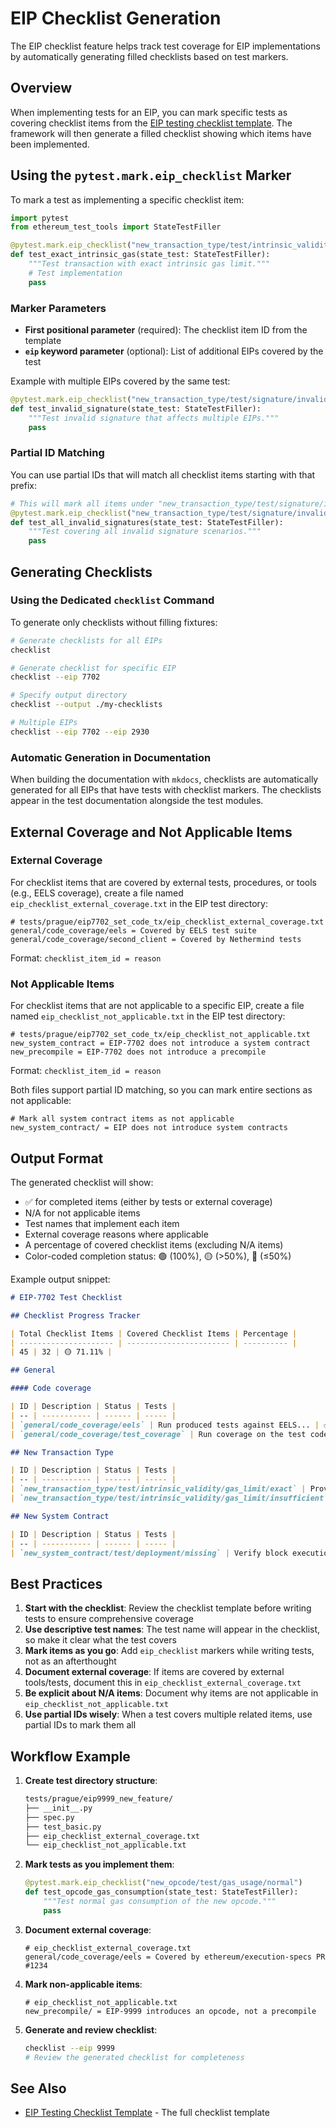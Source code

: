 # EIP Checklist Generation

The EIP checklist feature helps track test coverage for EIP implementations by automatically generating filled checklists based on test markers.

## Overview

When implementing tests for an EIP, you can mark specific tests as covering checklist items from the [EIP testing checklist template](../writing_tests/checklist_templates/eip_testing_checklist_template.md). The framework will then generate a filled checklist showing which items have been implemented.

## Using the `pytest.mark.eip_checklist` Marker

To mark a test as implementing a specific checklist item:

```python
import pytest
from ethereum_test_tools import StateTestFiller

@pytest.mark.eip_checklist("new_transaction_type/test/intrinsic_validity/gas_limit/exact")
def test_exact_intrinsic_gas(state_test: StateTestFiller):
    """Test transaction with exact intrinsic gas limit."""
    # Test implementation
    pass
```

### Marker Parameters

- **First positional parameter** (required): The checklist item ID from the template
- **`eip` keyword parameter** (optional): List of additional EIPs covered by the test

Example with multiple EIPs covered by the same test:

```python
@pytest.mark.eip_checklist("new_transaction_type/test/signature/invalid/v/0", eip=[7702, 2930])
def test_invalid_signature(state_test: StateTestFiller):
    """Test invalid signature that affects multiple EIPs."""
    pass
```

### Partial ID Matching

You can use partial IDs that will match all checklist items starting with that prefix:

```python
# This will mark all items under "new_transaction_type/test/signature/invalid/" as covered
@pytest.mark.eip_checklist("new_transaction_type/test/signature/invalid/")
def test_all_invalid_signatures(state_test: StateTestFiller):
    """Test covering all invalid signature scenarios."""
    pass
```

## Generating Checklists

### Using the Dedicated `checklist` Command

To generate only checklists without filling fixtures:

```bash
# Generate checklists for all EIPs
checklist

# Generate checklist for specific EIP
checklist --eip 7702

# Specify output directory
checklist --output ./my-checklists

# Multiple EIPs
checklist --eip 7702 --eip 2930
```

### Automatic Generation in Documentation

When building the documentation with `mkdocs`, checklists are automatically generated for all EIPs that have tests with checklist markers. The checklists appear in the test documentation alongside the test modules.

## External Coverage and Not Applicable Items

### External Coverage

For checklist items that are covered by external tests, procedures, or tools (e.g., EELS coverage), create a file named `eip_checklist_external_coverage.txt` in the EIP test directory:

```text
# tests/prague/eip7702_set_code_tx/eip_checklist_external_coverage.txt
general/code_coverage/eels = Covered by EELS test suite
general/code_coverage/second_client = Covered by Nethermind tests
```

Format: `checklist_item_id = reason`

### Not Applicable Items

For checklist items that are not applicable to a specific EIP, create a file named `eip_checklist_not_applicable.txt` in the EIP test directory:

```text
# tests/prague/eip7702_set_code_tx/eip_checklist_not_applicable.txt
new_system_contract = EIP-7702 does not introduce a system contract
new_precompile = EIP-7702 does not introduce a precompile
```

Format: `checklist_item_id = reason`

Both files support partial ID matching, so you can mark entire sections as not applicable:

```text
# Mark all system contract items as not applicable
new_system_contract/ = EIP does not introduce system contracts
```

## Output Format

The generated checklist will show:

- ✅ for completed items (either by tests or external coverage)
- N/A for not applicable items
- Test names that implement each item
- External coverage reasons where applicable
- A percentage of covered checklist items (excluding N/A items)
- Color-coded completion status: 🟢 (100%), 🟡 (>50%), 🔴 (≤50%)

Example output snippet:

```markdown
# EIP-7702 Test Checklist

## Checklist Progress Tracker

| Total Checklist Items | Covered Checklist Items | Percentage |
| --------------------- | ----------------------- | ---------- |
| 45 | 32 | 🟡 71.11% |

## General

#### Code coverage

| ID | Description | Status | Tests |
| -- | ----------- | ------ | ----- |
| `general/code_coverage/eels` | Run produced tests against EELS... | ✅ | Covered by EELS test suite |
| `general/code_coverage/test_coverage` | Run coverage on the test code itself... | ✅ | `tests/prague/eip7702_set_code_tx/test_set_code_txs.py::test_set_code_txs` |

## New Transaction Type

| ID | Description | Status | Tests |
| -- | ----------- | ------ | ----- |
| `new_transaction_type/test/intrinsic_validity/gas_limit/exact` | Provide the exact intrinsic gas... | ✅ | `tests/prague/eip7702_set_code_tx/test_checklist_example.py::test_exact_intrinsic_gas` |
| `new_transaction_type/test/intrinsic_validity/gas_limit/insufficient` | Provide the exact intrinsic gas minus one... |  |  |

## New System Contract

| ID | Description | Status | Tests |
| -- | ----------- | ------ | ----- |
| `new_system_contract/test/deployment/missing` | Verify block execution behavior... | N/A | EIP-7702 does not introduce a system contract |
```

## Best Practices

1. **Start with the checklist**: Review the checklist template before writing tests to ensure comprehensive coverage
2. **Use descriptive test names**: The test name will appear in the checklist, so make it clear what the test covers
3. **Mark items as you go**: Add `eip_checklist` markers while writing tests, not as an afterthought
4. **Document external coverage**: If items are covered by external tools/tests, document this in `eip_checklist_external_coverage.txt`
5. **Be explicit about N/A items**: Document why items are not applicable in `eip_checklist_not_applicable.txt`
6. **Use partial IDs wisely**: When a test covers multiple related items, use partial IDs to mark them all

## Workflow Example

1. **Create test directory structure**:

   ```bash
   tests/prague/eip9999_new_feature/
   ├── __init__.py
   ├── spec.py
   ├── test_basic.py
   ├── eip_checklist_external_coverage.txt
   └── eip_checklist_not_applicable.txt
   ```

2. **Mark tests as you implement them**:

   ```python
   @pytest.mark.eip_checklist("new_opcode/test/gas_usage/normal")
   def test_opcode_gas_consumption(state_test: StateTestFiller):
       """Test normal gas consumption of the new opcode."""
       pass
   ```

3. **Document external coverage**:

   ```text
   # eip_checklist_external_coverage.txt
   general/code_coverage/eels = Covered by ethereum/execution-specs PR #1234
   ```

4. **Mark non-applicable items**:

   ```text
   # eip_checklist_not_applicable.txt
   new_precompile/ = EIP-9999 introduces an opcode, not a precompile
   ```

5. **Generate and review checklist**:

   ```bash
   checklist --eip 9999
   # Review the generated checklist for completeness
   ```

## See Also

- [EIP Testing Checklist Template](../writing_tests/checklist_templates/eip_testing_checklist_template.md) - The full checklist template
